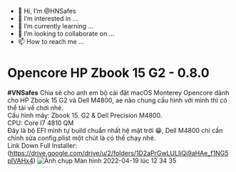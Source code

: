 - 👋 Hi, I’m @HNSafes
- 👀 I’m interested in ...
- 🌱 I’m currently learning ...
- 💞️ I’m looking to collaborate on ...
- 📫 How to reach me ...
# Opencore HP Zbook 15 G2 - 0.8.0

**#VNSafes** Chia sẻ cho anh em bộ cài đặt macOS Monterey Opencore dành cho HP Zbook 15 G2 và Dell M4800, ae nào chung cấu hình với mình thì có thể tải về chơi nhé.                                      
Cấu hình máy: Zbook 15. G2 & Dell Precision M4800.        
CPU: Core I7 4810 QM                                                                       
Đây là bộ EFI mình tự build chuẩn nhất hệ mặt trời 😁, Dell M4800 chỉ cần chỉnh sửa config.plist một chút là có thể chạy nhé.                               
Link Down Full Installer: 
(https://drive.google.com/drive/u/2/folders/1D2aPrGwLULIiQi9aHAe_f1NG5pIVAHx4)
![Ảnh chụp Màn hình 2022-04-19 lúc 12 34 35](https://user-images.githubusercontent.com/103987160/163943326-f0feba96-c7ee-4e5e-8a48-26573a480818.png)
<!---
# Opencore HP Zbook 15 G2 - 0.8.0

**#VNSafes** Chia sẻ cho anh em bộ cài đặt macOS Monterey Opencore dành cho HP Zbook 15 G2 và Dell M4800, ae nào chung cấu hình với mình thì có thể tải về chơi nhé.                                      
Cấu hình máy: Zbook 15. G2 & Dell Precision M4800.        
CPU: Core I7 4810 QM                                                                       
Đây là bộ EFI mình tự build chuẩn nhất hệ mặt trời 😁, Dell M4800 chỉ cần chỉnh sửa config.plist một chút là có thể chạy nhé.                               
Link Down Full Installer: 
(https://drive.google.com/drive/u/2/folders/1D2aPrGwLULIiQi9aHAe_f1NG5pIVAHx4)
![Ảnh chụp Màn hình 2022-04-19 lúc 12 34 35](https://user-images.githubusercontent.com/103987160/163943326-f0feba96-c7ee-4e5e-8a48-26573a480818.png)
--->
